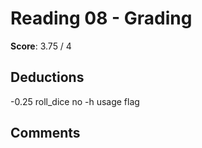 Reading 08 - Grading
====================

**Score**: 3.75 / 4

Deductions
----------
-0.25	roll_dice no -h usage flag

Comments
--------

